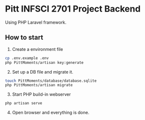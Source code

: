 Pitt INFSCI 2701 Project Backend
===

Using PHP Laravel framework.

## How to start

1. Create a environment file

```bash
cp .env.example .env
php PittMoments/artisan key:generate
```

2. Set up a DB file and migrate it.

```bash
touch PittMoments/database/database.sqlite
php PittMoments/artisan migrate
```

3. Start PHP build-in webserver

```bash
php artisan serve
```

4. Open browser and everything is done.
